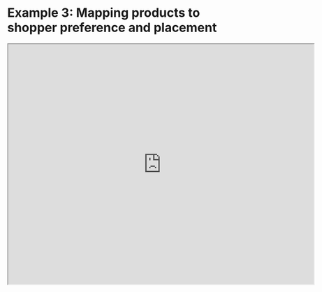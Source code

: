 # Example 3: Mapping products to shopper preference and placement

<Bleed full>
<iframe src="https://datastudio.google.com/embed/reporting/485b2fe1-38bf-4268-a8f7-6f326c8ab22d/page/9SymB"
     width="700"
     height="550"
     title="Sample dashboard"
   ></iframe>
</Bleed>

